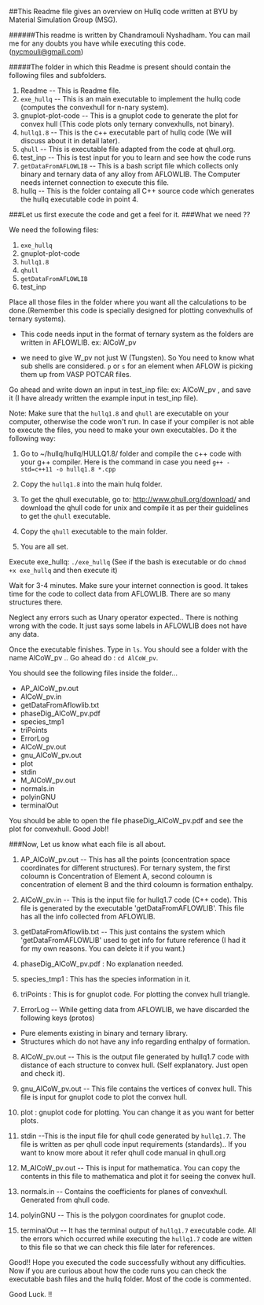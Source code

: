 
##This Readme file gives an overview on Hullq code written at BYU by Material Simulation Group (MSG).

######This readme is written by Chandramouli Nyshadham. You can mail me for any doubts you have while executing this code. ([nycmouli@gmail.com](mailto:nycmouli@gmail.com))

#####The folder in which this Readme is present should contain the following files and subfolders.

> 
1. Readme -- This is Readme file.
2. `exe_hullq` -- This is an main executable to implement the hullq code (computes the convexhull for n-nary system).
3. gnuplot-plot-code -- This is a gnuplot code to generate the plot for convex hull (This code plots only ternary  convexhulls, not binary).
4. `hullq1.8` -- This is the c++ executable part of hullq code (We will discuss about it in detail later).
5. `qhull` -- This is executable file adapted from the code at qhull.org.
6. test_inp -- This is test input for you to learn and see how the code runs
7. `getDataFromAFLOWLIB` -- This is a bash script file which collects only binary and ternary data of any alloy from AFLOWLIB. The Computer needs internet connection to execute this file.
8. hullq -- This is the folder containg all C++ source code which generates the hullq executable code in point 4.


###Let us first execute the code and get a feel for it.
###What we need ?? 

We need the following files:

1. `exe_hullq`
2. gnuplot-plot-code
3. `hullq1.8` 
4. `qhull` 
5. `getDataFromAFLOWLIB`
6. test_inp 


Place all those files in the folder where you want all the calculations to be done.(Remember this code is specially designed for plotting convexhulls of ternary systems).
 
* This code needs input in the format of ternary system as the folders are written in AFLOWLIB. ex: AlCoW\_pv 

* we need to give W\_pv not just W (Tungsten). So You need to know what sub shells are considered. `p` or `s` for an element when AFLOW is picking them up from VASP POTCAR files.


Go ahead and write down an input in test\_inp file: 
ex: AlCoW\_pv , and save it (I have already written the example input in test\_inp file).


Note: Make sure that the `hullq1.8` and `qhull` are executable on your computer, otherwise the code won't run. In case if your compiler is not able to execute the files, you need to make your own executables. Do it the following way:

1. Go to ~/hullq/hullq/HULLQ1.8/ folder and compile the c++ code with your g++ compiler. Here is the command in case you need `g++ -std=c++11 -o hullq1.8 *.cpp`

2. Copy the `hullq1.8` into the main hulq folder.

3. To get the qhull executable, go to: http://www.qhull.org/download/   and download the qhull code for unix and compile it as per their guidelines to get the `qhull` executable. 

4. Copy the `qhull` executable to the main folder. 

5. You are all set. 

Execute exe_hullq: `./exe_hullq` (See if the bash is executable or do `chmod +x exe_hullq` and then execute it)

Wait for 3-4 minutes. Make sure your internet connection is good. It takes time for the code to collect data from AFLOWLIB. There are so many structures there.

Neglect any errors such as Unary operator expected.. There is nothing wrong with the code. It just says some labels in AFLOWLIB does not have any data.

Once the executable finishes. Type in `ls`.
You should see a folder with the name AlCoW\_pv .. Go ahead do : `cd AlCoW_pv`.

You should see the following files inside the folder...

* AP\_AlCoW\_pv.out 
* AlCoW\_pv.in 
* getDataFromAflowlib.txt 
* phaseDig\_AlCoW\_pv.pdf 
* species\_tmp1 
* triPoints 
* ErrorLog 
* AlCoW\_pv.out 
* gnu\_AlCoW_pv.out 
* plot 
* stdin 
* M\_AlCoW_pv.out 
* normals.in 
* polyinGNU 
* terminalOut

You should be able to open the file phaseDig\_AlCoW_pv.pdf and see the plot for convexhull. Good Job!!

###Now, Let us know what each file is all about.

1. AP\_AlCoW_pv.out
-- This has all the points (concentration space coordinates for different structures). For ternary system, the first coloumn is Concentration of Element A, second coloumn is concentration of element B and the third coloumn is formation enthalpy.

2. AlCoW\_pv.in -- This is the input file for hullq1.7 code (C++ code). This file is generated by the executable 'getDataFromAFLOWLIB'. This file has all the info collected from AFLOWLIB.

3. getDataFromAflowlib.txt -- This just contains the system which 'getDataFromAFLOWLIB' used to get info for future reference (I had it for my own reasons. You can delete it if you want.)

4. phaseDig\_AlCoW_pv.pdf : No explanation needed.

5. species_tmp1 : This has the species information in it.

6. triPoints : This is for gnuplot code. For plotting the convex hull triangle.

7. ErrorLog -- While getting data from AFLOWLIB, we have discarded the following keys (protos) 

 *  Pure elements existing in binary and ternary library. 
 *  Structures which do not have any info regarding enthalpy of formation.  

8. AlCoW\_pv.out
-- This is the output file generated by hullq1.7 code with distance of each structure to convex hull. (Self explanatory. Just open and check it).

9. gnu\_AlCoW_pv.out -- This file contains the vertices of convex hull. This file is input for gnuplot code to plot the convex hull.

10. plot : gnuplot code for plotting. You can change it as you want for better plots.

11. stdin
--This is the input file for qhull code generated by `hullq1.7`. The file is written as per qhull code input requirements (standards).. If you want to know more about it refer qhull code manual in qhull.org

12. M\_AlCoW_pv.out -- This is input for mathematica. You can copy the contents in this file to mathematica and plot it for seeing the convex hull.

13. normals.in -- Contains the coefficients for planes of convexhull. Generated from qhull code.

14. polyinGNU -- This is the polygon coordinates for gnuplot code.

15. terminalOut -- It has the terminal output of `hullq1.7` executable code. All the errors which occurred while executing the `hullq1.7` code are witten to this file so that we can check this file later for references.

Good!! Hope you executed the code successfully without any difficulties. Now if you are curious about how the code runs you can check the executable bash files and the hullq folder.  Most of the code is commented. 

 Good Luck. !!

